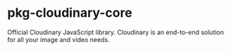 # pkg-cloudinary-core
Official Cloudinary JavaScript library. Cloudinary is an end-to-end solution for all your image and video needs.
